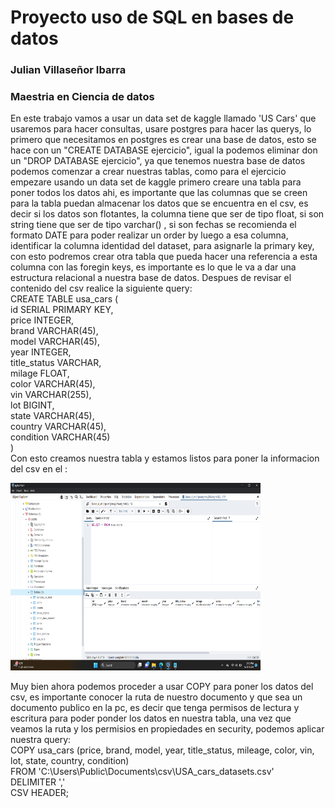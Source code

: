 # Proyecto uso de SQL en bases de datos
### Julian Villaseñor Ibarra
### Maestria en Ciencia de datos

En este trabajo vamos a usar un data set de kaggle llamado 'US Cars' que usaremos para hacer consultas, usare postgres para hacer las querys,
lo primero que necesitamos en postgres es crear una base de datos, esto se hace con un "CREATE DATABASE ejercicio", igual la podemos eliminar don un
"DROP DATABASE ejercicio", ya que tenemos nuestra base de datos podemos comenzar a crear nuestras tablas, como para el ejercicio empezare usando un
data set de kaggle primero creare una tabla para poner todos los datos ahi, es importante que las columnas que se creen para la tabla puedan almacenar
los datos que se encuentra en el csv, es decir si los datos son flotantes, la columna tiene que ser de tipo float, si son string tiene que ser de tipo varchar()
, si son fechas se recomienda el formato DATE para poder realizar un order by luego a esa columna, identificar la columna identidad del dataset, para asignarle
la primary key, con esto podremos crear otra tabla que pueda hacer una referencia a esta columna con las foregin keys, es importante es lo que le va a dar una 
estructura relacional a nuestra base de datos. Despues de revisar el contenido del csv realice la siguiente query:   
CREATE TABLE usa_cars (  
id SERIAL PRIMARY KEY,  
price INTEGER,  
brand VARCHAR(45),  
model VARCHAR(45),  
year INTEGER,  
title_status VARCHAR,  
milage FLOAT,  
color VARCHAR(45),  
vin VARCHAR(255),  
lot BIGINT,  
state VARCHAR(45),  
country VARCHAR(45),  
condition VARCHAR(45)  
)  
Con esto creamos nuestra tabla y estamos listos para poner la informacion del csv en el :  

<img src="select_usa_cars.png" width="400" height="300" alt="Texto alternativo">

Muy bien ahora podemos proceder a usar COPY para poner los datos del csv, es importante conocer la ruta de nuestro documento y que sea un documento publico en la pc, es decir que tenga permisos de lectura y escritura para poder ponder los datos en nuestra tabla, una vez que veamos la ruta y los permisios en propiedades en security, podemos aplicar nuestra query:  
COPY usa_cars (price, brand, model, year, title_status, mileage, color, vin, lot, state, country, condition)  
FROM 'C:\Users\Public\Documents\csv\USA_cars_datasets.csv'  
DELIMITER ','  
CSV HEADER;  

